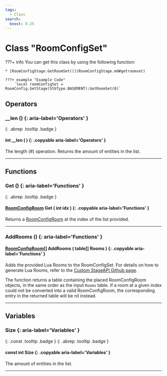 ```yaml
---
tags:
  - Class
search:
  boost: 0.25
---
```

# Class "RoomConfigSet"

???+ info
    You can get this class by using the following function:

    * [RoomConfigStage.GetRoomSet()](RoomConfigStage.md#getroomset)

    ???+ example "Example Code"
        `local roomConfigSet = RoomConfig.GetStage(StbType.BASEMENT):GetRoomSet(0)`

## Operators
### __len () {: aria-label='Operators' }
[ ](#){: .abrep .tooltip .badge }
#### int __len ( ) {: .copyable aria-label='Operators' }

The length (#) operation. Returns the amount of entities in the list.

___
## Functions
### Get () {: aria-label='Functions' }
[ ](#){: .abrep .tooltip .badge }
#### [RoomConfigRoom](RoomConfigRoom.md) Get ( int idx ) {: .copyable aria-label='Functions' }

Returns a [RoomConfigRoom](https://wofsauge.github.io/IsaacDocs/rep/RoomConfig_Room.html) at the index of the list provided.

___
### AddRooms () {: aria-label='Functions' }
#### [RoomConfigRoom](RoomConfigRoom.md)[] AddRooms ( table[] Rooms ) {: .copyable aria-label='Functions' }

Adds the provided Lua Rooms to the RoomConfigSet. For details on how to generate Lua Rooms, refer to the [Custom StageAPI Github page](https://github.com/Meowlala/BOIStageAPI15/tree/master).

The function returns a table containing the placed RoomConfigRoom objects, in the same order as the input `Rooms` table. If a room at a given index could not be converted into a valid RoomConfigRoom, the corresponding entry in the returned table will be nil instead.

___
## Variables
### Size {: aria-label='Variables' }
[ ](#){: .const .tooltip .badge } [ ](#){: .abrep .tooltip .badge }
#### const int Size  {: .copyable aria-label='Variables' }

The amount of entities in the list.

___